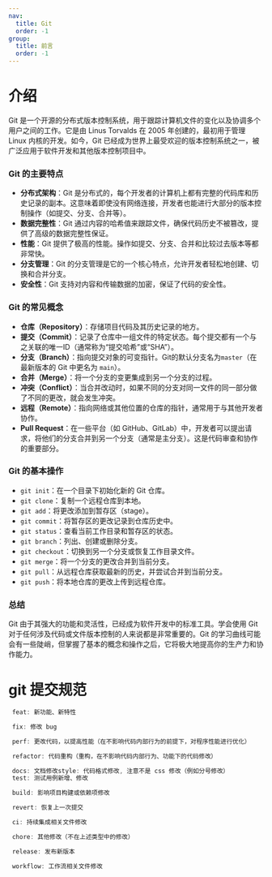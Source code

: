 ```yaml
---
nav:
  title: Git
  order: -1
group:
  title: 前言
  order: -1
---
```


# 介绍

Git 是一个开源的分布式版本控制系统，用于跟踪计算机文件的变化以及协调多个用户之间的工作。它是由 Linus Torvalds 在 2005 年创建的，最初用于管理 Linux 内核的开发。如今，Git 已经成为世界上最受欢迎的版本控制系统之一，被广泛应用于软件开发和其他版本控制项目中。

### Git 的主要特点

- **分布式架构**：Git 是分布式的，每个开发者的计算机上都有完整的代码库和历史记录的副本。这意味着即使没有网络连接，开发者也能进行大部分的版本控制操作（如提交、分支、合并等）。
- **数据完整性**：Git 通过内容的哈希值来跟踪文件，确保代码历史不被篡改，提供了高级的数据完整性保证。
- **性能**：Git 提供了极高的性能。操作如提交、分支、合并和比较过去版本等都非常快。
- **分支管理**：Git 的分支管理是它的一个核心特点，允许开发者轻松地创建、切换和合并分支。
- **安全性**：Git 支持对内容和传输数据的加密，保证了代码的安全性。

### Git 的常见概念

- **仓库（Repository）**：存储项目代码及其历史记录的地方。
- **提交（Commit）**：记录了仓库中一组文件的特定状态。每个提交都有一个与之关联的唯一ID（通常称为“提交哈希”或“SHA”）。
- **分支（Branch）**：指向提交对象的可变指针。Git的默认分支名为`master`（在最新版本的 Git 中更名为 `main`）。
- **合并（Merge）**：将一个分支的变更集成到另一个分支的过程。
- **冲突（Conflict）**：当合并改动时，如果不同的分支对同一文件的同一部分做了不同的更改，就会发生冲突。
- **远程（Remote）**：指向网络或其他位置的仓库的指针，通常用于与其他开发者协作。
- **Pull Request**：在一些平台（如 GitHub、GitLab）中，开发者可以提出请求，将他们的分支合并到另一个分支（通常是主分支）。这是代码审查和协作的重要部分。

### Git 的基本操作

- `git init`：在一个目录下初始化新的 Git 仓库。
- `git clone`：复制一个远程仓库到本地。
- `git add`：将更改添加到暂存区（stage）。
- `git commit`：将暂存区的更改记录到仓库历史中。
- `git status`：查看当前工作目录和暂存区的状态。
- `git branch`：列出、创建或删除分支。
- `git checkout`：切换到另一个分支或恢复工作目录文件。
- `git merge`：将一个分支的更改合并到当前分支。
- `git pull`：从远程仓库获取最新的历史，并尝试合并到当前分支。
- `git push`：将本地仓库的更改上传到远程仓库。

### 总结

Git 由于其强大的功能和灵活性，已经成为软件开发中的标准工具。学会使用 Git 对于任何涉及代码或文件版本控制的人来说都是非常重要的。Git 的学习曲线可能会有一些陡峭，但掌握了基本的概念和操作之后，它将极大地提高你的生产力和协作能力。

# git 提交规范

```ts
 feat: 新功能、新特性

 fix: 修改 bug

 perf: 更改代码，以提高性能（在不影响代码内部行为的前提下，对程序性能进行优化）

 refactor: 代码重构（重构，在不影响代码内部行为、功能下的代码修改）

 docs: 文档修改style: 代码格式修改, 注意不是 css 修改（例如分号修改）
 test: 测试用例新增、修改

 build: 影响项目构建或依赖项修改

 revert: 恢复上一次提交

 ci: 持续集成相关文件修改

 chore: 其他修改（不在上述类型中的修改）

 release: 发布新版本

 workflow: 工作流相关文件修改
```
